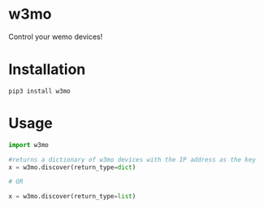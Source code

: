 # w3mo
Control your wemo devices!

# Installation
```pip3 install w3mo```

# Usage
```python
import w3mo

#returns a dictionary of w3mo devices with the IP address as the key
x = w3mo.discover(return_type=dict)

# OR

x = w3mo.discover(return_type=list)



```